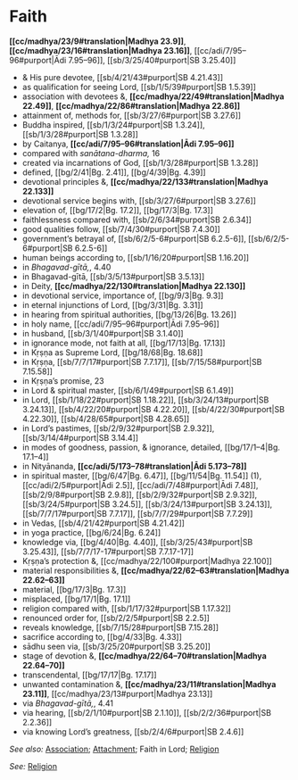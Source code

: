 # Faith

**[[cc/madhya/23/9#translation|Madhya 23.9]]**, **[[cc/madhya/23/16#translation|Madhya 23.16]]**, [[cc/adi/7/95–96#purport|Ādi 7.95–96]], [[sb/3/25/40#purport|SB 3.25.40]]

* & His pure devotee, [[sb/4/21/43#purport|SB 4.21.43]]
* as qualification for seeing Lord, [[sb/1/5/39#purport|SB 1.5.39]]
* association with devotees &, **[[cc/madhya/22/49#translation|Madhya 22.49]]**, **[[cc/madhya/22/86#translation|Madhya 22.86]]**
* attainment of, methods for, [[sb/3/27/6#purport|SB 3.27.6]]
* Buddha inspired, [[sb/1/3/24#purport|SB 1.3.24]], [[sb/1/3/28#purport|SB 1.3.28]]
* by Caitanya, **[[cc/adi/7/95–96#translation|Ādi 7.95–96]]**
* compared with *sanātana-dharma,* 16
* created via incarnations of God, [[sb/1/3/28#purport|SB 1.3.28]]
* defined, [[bg/2/41|Bg. 2.41]], [[bg/4/39|Bg. 4.39]]
* devotional principles &, **[[cc/madhya/22/133#translation|Madhya 22.133]]**
* devotional service begins with, [[sb/3/27/6#purport|SB 3.27.6]]
* elevation of, [[bg/17/2|Bg. 17.2]], [[bg/17/3|Bg. 17.3]]
* faithlessness compared with, [[sb/2/6/34#purport|SB 2.6.34]]
* good qualities follow, [[sb/7/4/30#purport|SB 7.4.30]]
* government’s betrayal of, [[sb/6/2/5-6#purport|SB 6.2.5-6]], [[sb/6/2/5-6#purport|SB 6.2.5-6]]
* human beings according to, [[sb/1/16/20#purport|SB 1.16.20]]
* in *Bhagavad-gītā,*, 4.40
* in Bhagavad-gītā, [[sb/3/5/13#purport|SB 3.5.13]]
* in Deity, **[[cc/madhya/22/130#translation|Madhya 22.130]]**
* in devotional service, importance of, [[bg/9/3|Bg. 9.3]]
* in eternal injunctions of Lord, [[bg/3/31|Bg. 3.31]]
* in hearing from spiritual authorities, [[bg/13/26|Bg. 13.26]]
* in holy name, [[cc/adi/7/95–96#purport|Ādi 7.95–96]]
* in husband, [[sb/3/1/40#purport|SB 3.1.40]]
* in ignorance mode, not faith at all, [[bg/17/13|Bg. 17.13]]
* in Kṛṣṇa as Supreme Lord, [[bg/18/68|Bg. 18.68]]
* in Kṛṣṇa, [[sb/7/7/17#purport|SB 7.7.17]], [[sb/7/15/58#purport|SB 7.15.58]]
* in Kṛṣṇa’s promise, 23
* in Lord & spiritual master, [[sb/6/1/49#purport|SB 6.1.49]]
* in Lord, [[sb/1/18/22#purport|SB 1.18.22]], [[sb/3/24/13#purport|SB 3.24.13]], [[sb/4/22/20#purport|SB 4.22.20]], [[sb/4/22/30#purport|SB 4.22.30]], [[sb/4/28/65#purport|SB 4.28.65]]
* in Lord’s pastimes, [[sb/2/9/32#purport|SB 2.9.32]], [[sb/3/14/4#purport|SB 3.14.4]]
* in modes of goodness, passion, & ignorance, detailed, [[bg/17/1–4|Bg. 17.1–4]]
* in Nityānanda, **[[cc/adi/5/173–78#translation|Ādi 5.173–78]]**
* in spiritual master, [[bg/6/47|Bg. 6.47]], [[bg/11/54|Bg. 11.54]] (1), [[cc/adi/2/5#purport|Ādi 2.5]], [[cc/adi/7/48#purport|Ādi 7.48]], [[sb/2/9/8#purport|SB 2.9.8]], [[sb/2/9/32#purport|SB 2.9.32]], [[sb/3/24/5#purport|SB 3.24.5]], [[sb/3/24/13#purport|SB 3.24.13]], [[sb/7/7/17#purport|SB 7.7.17]], [[sb/7/7/29#purport|SB 7.7.29]]
* in Vedas, [[sb/4/21/42#purport|SB 4.21.42]]
* in yoga practice, [[bg/6/24|Bg. 6.24]]
* knowledge via, [[bg/4/40|Bg. 4.40]], [[sb/3/25/43#purport|SB 3.25.43]], [[sb/7/7/17-17#purport|SB 7.7.17-17]]
* Kṛṣṇa’s protection &, [[cc/madhya/22/100#purport|Madhya 22.100]]
* material responsibilities &, **[[cc/madhya/22/62–63#translation|Madhya 22.62–63]]**
* material, [[bg/17/3|Bg. 17.3]]
* misplaced, [[bg/17/1|Bg. 17.1]]
* religion compared with, [[sb/1/17/32#purport|SB 1.17.32]]
* renounced order for, [[sb/2/2/5#purport|SB 2.2.5]]
* reveals knowledge, [[sb/7/15/28#purport|SB 7.15.28]]
* sacrifice according to, [[bg/4/33|Bg. 4.33]]
* sādhu seen via, [[sb/3/25/20#purport|SB 3.25.20]]
* stage of devotion &, **[[cc/madhya/22/64–70#translation|Madhya 22.64–70]]**
* transcendental, [[bg/17/17|Bg. 17.17]]
* unwanted contamination &, **[[cc/madhya/23/11#translation|Madhya 23.11]]**, [[cc/madhya/23/13#purport|Madhya 23.13]]
* via *Bhagavad-gītā,*, 4.41
* via hearing, [[sb/2/1/10#purport|SB 2.1.10]], [[sb/2/2/36#purport|SB 2.2.36]]
* via knowing Lord’s greatness, [[sb/2/4/6#purport|SB 2.4.6]]

*See also:* [Association](entries/association.md); [Attachment](entries/attachment.md); Faith in Lord; [Religion](entries/religions.md)

*See:* [Religion](entries/religions.md)
